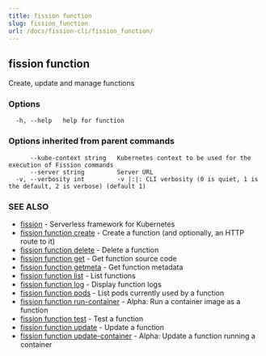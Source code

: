 ```yaml
---
title: fission function
slug: fission_function
url: /docs/fission-cli/fission_function/
---
```

## fission function

Create, update and manage functions

### Options

```
  -h, --help   help for function
```

### Options inherited from parent commands

```
      --kube-context string   Kubernetes context to be used for the execution of Fission commands
      --server string         Server URL
  -v, --verbosity int         -v |:|: CLI verbosity (0 is quiet, 1 is the default, 2 is verbose) (default 1)
```

### SEE ALSO

* [fission](/docs/fission-cli/fission/)	 - Serverless framework for Kubernetes
* [fission function create](/docs/fission-cli/fission_function_create/)	 - Create a function (and optionally, an HTTP route to it)
* [fission function delete](/docs/fission-cli/fission_function_delete/)	 - Delete a function
* [fission function get](/docs/fission-cli/fission_function_get/)	 - Get function source code
* [fission function getmeta](/docs/fission-cli/fission_function_getmeta/)	 - Get function metadata
* [fission function list](/docs/fission-cli/fission_function_list/)	 - List functions
* [fission function log](/docs/fission-cli/fission_function_log/)	 - Display function logs
* [fission function pods](/docs/fission-cli/fission_function_pods/)	 - List pods currently used by a function
* [fission function run-container](/docs/fission-cli/fission_function_run-container/)	 - Alpha: Run a container image as a function
* [fission function test](/docs/fission-cli/fission_function_test/)	 - Test a function
* [fission function update](/docs/fission-cli/fission_function_update/)	 - Update a function
* [fission function update-container](/docs/fission-cli/fission_function_update-container/)	 - Alpha: Update a function running a container

